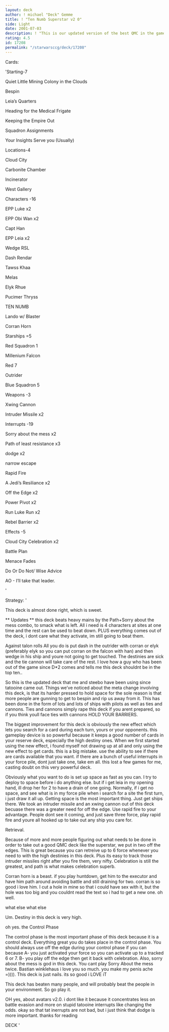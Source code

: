 ```yaml
---
layout: deck
author: ! michael "Deck" Gemme
title: ! "Ten Numb Superstar v2 0"
side: Light
date: 2001-07-03
description: ! "This is our updated version of the best QMC in the game, based off klammrodts FIRST qmc."
rating: 4.5
id: 17208
permalink: "/starwarsccg/deck/17208"
---
```

Cards: 

'Starting-7

Quiet Little Mining Colony in the Clouds

Bespin

Leia’s Quarters

Heading for the Medical Frigate

Keeping the Empire Out

Squadron Assignments

Your Insights Serve you (Usually)


Locations-4

Cloud City

Carbonite Chamber

Incinerator

West Gallery


Characters -16

EPP Luke x2

EPP Obi Wan x2

Capt Han

EPP Leia x2

Wedge RSL

Dash Rendar

Tawss Khaa

Melas

Elyk Rhue

Pucimer Thryss

TEN NUMB

Lando w/ Blaster 

Corran Horn


Starships =5

Red Squadron 1

Millenium Falcon

Red 7

Outrider

Blue Squadron 5


Weapons -3

Xwing Cannon

Intruder Missile x2


Interrupts -19

Sorry about the mess x2

Path of least resistance x3

dodge x2

narrow escape

Rapid Fire

A Jedi’s Resiliance x2

Off the Edge x2

Power Pivot x2

Run Luke Run x2

Rebel Barrier x2


Effects -5

Cloud City Celebration x2

Battle Plan

Menace Fades

Do Or Do Not/ Wise Advice


AO - I’ll take that leader.

'

Strategy: '

This deck is almost done right, which is sweet.


** Updates ** this deck beats heavy mains by the Path+Sorry about the mess combo, to smack what is left.  All i need is 4 characters at sites at one time and the rest can be used to beat down. PLUS everything comes out of the deck, i dont care what they activate, im still going to beat them.


Against talon rolls All you do is put dash in the outrider with corran or elyk (preferably elyk so you can put corran on the falcon with han) and then wedge in his ship and youre not going to get touched.  The destinies are sick and the tie cannon will take care of the rest.  I love how a guy who has been out of the game since D*2 comes and tells me this deck shouldnt be in the top ten.. 


So this is the updated deck that me and steebo have been using since tatooine came out.  Things we’ve noticed about the meta change involving this deck, is that its harder pressed to hold space for the sole reason is that more people are gunning to get to bespin and rip us away from it.  This has been done in the form of lots and lots of ships with pilots as well as ties and cannons.  Ties and cannons simply rape this deck if you arent prepared, so if you think youll face ties with cannons HOLD YOUR BARRIERS.


The biggest improvement for this deck is obviously the new effect which lets you search for a card during each turn, yours or your opponents.  this gameplay device is so powerful because it keeps a good number of cards in your reserve deck, especially the high destiny ones.  When we first started using the new effect, i found myself not drawing up at all and only using the new effect to get cards.  this is a big mistake.  use the ability to see if there are cards available that you want.  if there are a bunch of useful interrupts in your force pile, dont just take one, take em all.  this lost a few games for me, casting doubt on this very powerful deck.


Obviously what you want to do is set up space as fast as you can.  I try to deploy to space before i do anything else. but if i get leia in my opening hand, ill drop her for 2 to have a drain of one going.  Normally, if i get no space, and see what is in my force pile when i search for a site the first turn, i just draw it all up.  Getting space is the most important thing.  Just get ships there.  We took an intruder missile and an xwing cannon out of this deck becuase there was a greater need for off the edge.  Use rapid fire to your advantage.  People dont see it coming, and just save three force, play rapid fire and youre all hooked up to take out any ship you care for.


Retrieval.

Because of more and more people figuring out what needs to be done in order to take out a good QMC deck like the superstar, we put in two off the edges.  This is great because you can retreive up to 6 force whenever you need to with the high destinies in this deck.  Plus its easy to track those intruder missiles right after you fire them, very nifty.  Celebration is still the greatest, and path is what makes celebration superb.


Corran horn is a beast.  if you play huntdown, get him to the executor and have him path around avoiding battle and still draining for two.  corran is so good i love him.  I cut a hole in mine so that i could have sex with it, but the hole was too big and you couldnt read the text so i had to get a new one.  oh well.


what else what else


Um.  Destiny in this deck is very high.


oh yes. the Control Phase


The control phase is the most important phase of this deck because it is a control deck.  Everything great you do takes place in the control phase.  You should always use off the edge during your control phase if you can because A- you just activated your force so you can activate up to a tracked 6 or 7.  B- you play off the edge then get it back with celebration.  Also, sorry about the mess is god in this deck.  You cant play Sorry About the mess twice.  Bastian winklehaus i love you so much.  you make my penis ache =)))).  This deck is just nails.  its so good i LOVE iT


This deck has beaten many people, and will probably beat the people in your environment.  So go play it.


OH yes, about avatars v2.0.  i dont like it because it concentrates less on battle evasion and more on stupid tatooine interrupts like changing the odds.  okay so that tat inerrupts are not bad, but i just think that dodge is more important.  thanks for reading


DECK   '
